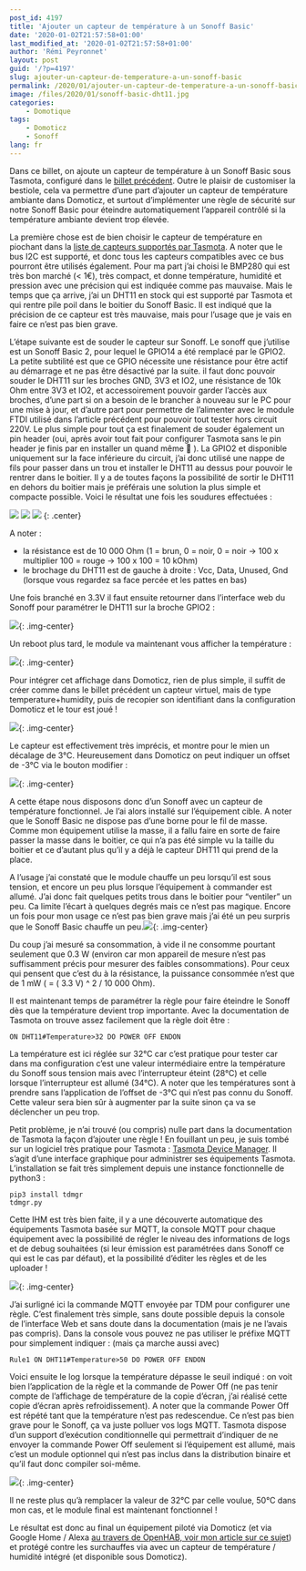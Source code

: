 ```yaml
---
post_id: 4197
title: 'Ajouter un capteur de température à un Sonoff Basic'
date: '2020-01-02T21:57:58+01:00'
last_modified_at: '2020-01-02T21:57:58+01:00'
author: 'Rémi Peyronnet'
layout: post
guid: '/?p=4197'
slug: ajouter-un-capteur-de-temperature-a-un-sonoff-basic
permalink: /2020/01/ajouter-un-capteur-de-temperature-a-un-sonoff-basic/
image: /files/2020/01/sonoff-basic-dht11.jpg
categories:
    - Domotique
tags:
    - Domoticz
    - Sonoff
lang: fr
---
```


Dans ce billet, on ajoute un capteur de température à un Sonoff Basic sous Tasmota, configuré dans le [billet précédent](/2019/12/sonoff-basic-sous-domoticz-avec-tasmota/). Outre le plaisir de customiser la bestiole, cela va permettre d’une part d’ajouter un capteur de température ambiante dans Domoticz, et surtout d’implémenter une règle de sécurité sur notre Sonoff Basic pour éteindre automatiquement l’appareil contrôlé si la température ambiante devient trop élevée.

La première chose est de bien choisir le capteur de température en piochant dans la [liste de capteurs supportés par Tasmota](https://tasmota.github.io/docs-7.1/#/Components). A noter que le bus I2C est supporté, et donc tous les capteurs compatibles avec ce bus pourront être utilisés également. Pour ma part j’ai choisi le BMP280 qui est très bon marché (&lt; 1€), très compact, et donne température, humidité et pression avec une précision qui est indiquée comme pas mauvaise. Mais le temps que ça arrive, j’ai un DHT11 en stock qui est supporté par Tasmota et qui rentre pile poil dans le boitier du Sonoff Basic. Il est indiqué que la précision de ce capteur est très mauvaise, mais pour l’usage que je vais en faire ce n’est pas bien grave.

L’étape suivante est de souder le capteur sur Sonoff. Le sonoff que j’utilise est un Sonoff Basic 2, pour lequel le GPIO14 a été remplacé par le GPIO2. La petite subtilité est que ce GPIO nécessite une résistance pour être actif au démarrage et ne pas être désactivé par la suite. il faut donc pouvoir souder le DHT11 sur les broches GND, 3V3 et IO2, une résistance de 10k Ohm entre 3V3 et IO2, et accessoirement pouvoir garder l’accès aux broches, d’une part si on a besoin de le brancher à nouveau sur le PC pour une mise à jour, et d’autre part pour permettre de l’alimenter avec le module FTDI utilisé dans l’article précédent pour pouvoir tout tester hors circuit 220V. Le plus simple pour tout ça est finalement de souder également un pin header (oui, après avoir tout fait pour configurer Tasmota sans le pin header je finis par en installer un quand même 🙂 ). La GPIO2 et disponible uniquement sur la face inférieure du circuit, j’ai donc utilisé une nappe de fils pour passer dans un trou et installer le DHT11 au dessus pour pouvoir le rentrer dans le boitier. Il y a de toutes façons la possibilité de sortir le DHT11 en dehors du boitier mais je préférais une solution la plus simple et compacte possible. Voici le résultat une fois les soudures effectuées :

![](/files/2020/01/20191230_200822-300x170.jpg) ![](/files/2020/01/20191230_201129-225x300.jpg) ![](/files/2020/01/20191230_201239-300x225.jpg)
{: .center}

A noter :

- la résistance est de 10 000 Ohm (1 = brun, 0 = noir, 0 = noir -&gt; 100 x multiplier 100 = rouge -&gt; 100 x 100 = 10 kOhm)
- le brochage du DHT11 est de gauche à droite : Vcc, Data, Unused, Gnd (lorsque vous regardez sa face percée et les pattes en bas)

Une fois branché en 3.3V il faut ensuite retourner dans l’interface web du Sonoff pour paramétrer le DHT11 sur la broche GPIO2 :

![](/files/2020/01/Sonoff-DHT11-conf-300x254.jpg){: .img-center}

Un reboot plus tard, le module va maintenant vous afficher la température :

![](/files/2020/01/Sonoff-DHT11-display-300x194.jpg){: .img-center}

Pour intégrer cet affichage dans Domoticz, rien de plus simple, il suffit de créer comme dans le billet précédent un capteur virtuel, mais de type temperature+humidity, puis de recopier son identifiant dans la configuration Domoticz et le tour est joué !

![](/files/2020/01/Sonoff-DHT11-domoticz-300x168.jpg){: .img-center}

Le capteur est effectivement très imprécis, et montre pour le mien un décalage de 3°C. Heureusement dans Domoticz on peut indiquer un offset de -3°C via le bouton modifier :

![](/files/2020/01/Sonoff-DHT11-domoticz-2-300x97.jpg){: .img-center}

A cette étape nous disposons donc d’un Sonoff avec un capteur de température fonctionnel. Je l’ai alors installé sur l’équipement cible. A noter que le Sonoff Basic ne dispose pas d’une borne pour le fil de masse. Comme mon équipement utilise la masse, il a fallu faire en sorte de faire passer la masse dans le boitier, ce qui n’a pas été simple vu la taille du boitier et ce d’autant plus qu’il y a déjà le capteur DHT11 qui prend de la place.

A l’usage j’ai constaté que le module chauffe un peu lorsqu’il est sous tension, et encore un peu plus lorsque l’équipement à commander est allumé. J’ai donc fait quelques petits trous dans le boitier pour “ventiler” un peu. Ca limite l’écart à quelques degrés mais ce n’est pas magique. Encore un fois pour mon usage ce n’est pas bien grave mais j’ai été un peu surpris que le Sonoff Basic chauffe un peu.![](/files/2020/01/20191231_161413-300x98.jpg){: .img-center}

Du coup j’ai mesuré sa consommation, à vide il ne consomme pourtant seulement que 0.3 W (environ car mon appareil de mesure n’est pas suffisamment précis pour mesurer des faibles consommations). Pour ceux qui pensent que c’est du à la résistance, la puissance consommée n’est que de 1 mW ( = ( 3.3 V) ^ 2 / 10 000 Ohm).

Il est maintenant temps de paramétrer la règle pour faire éteindre le Sonoff dès que la température devient trop importante. Avec la documentation de Tasmota on trouve assez facilement que la règle doit être :

```
ON DHT11#Temperature>32 DO POWER OFF ENDON
```

La température est ici réglée sur 32°C car c’est pratique pour tester car dans ma configuration c’est une valeur intermédiaire entre la température du Sonoff sous tension mais avec l’interrupteur éteint (28°C) et celle lorsque l’interrupteur est allumé (34°C). A noter que les températures sont à prendre sans l’application de l’offset de -3°C qui n’est pas connu du Sonoff. Cette valeur sera bien sûr à augmenter par la suite sinon ça va se déclencher un peu trop.

Petit problème, je n’ai trouvé (ou compris) nulle part dans la documentation de Tasmota la façon d’ajouter une règle ! En fouillant un peu, je suis tombé sur un logiciel très pratique pour Tasmota : [Tasmota Device Manager](https://github.com/jziolkowski/tdm). Il s’agit d’une interface graphique pour administrer ses équipements Tasmota. L’installation se fait très simplement depuis une instance fonctionnelle de python3 :

```
pip3 install tdmgr
tdmgr.py
```

Cette IHM est très bien faite, il y a une découverte automatique des équipements Tasmota basée sur MQTT, la console MQTT pour chaque équipement avec la possibilité de régler le niveau des informations de logs et de debug souhaitées (si leur émission est paramétrées dans Sonoff ce qui est le cas par défaut), et la possibilité d’éditer les règles et de les uploader !

![](/files/2020/01/Sonoff-DHT11-tdm0.jpg){: .img-center}

J’ai surligné ici la commande MQTT envoyée par TDM pour configurer une règle. C’est finalement très simple, sans doute possible depuis la console de l’interface Web et sans doute dans la documentation (mais je ne l’avais pas compris). Dans la console vous pouvez ne pas utiliser le préfixe MQTT pour simplement indiquer : (mais ça marche aussi avec)

```
Rule1 ON DHT11#Temperature>50 DO POWER OFF ENDON
```

Voici ensuite le log lorsque la température dépasse le seuil indiqué : on voit bien l’application de la règle et la commande de Power Off (ne pas tenir compte de l’affichage de température de la copie d’écran, j’ai réalisé cette copie d’écran après refroidissement). A noter que la commande Power Off est répété tant que la température n’est pas redescendue. Ce n’est pas bien grave pour le Sonoff, ça va juste polluer vos logs MQTT. Tasmota dispose d’un support d’exécution conditionnelle qui permettrait d’indiquer de ne envoyer la commande Power Off seulement si l’équipement est allumé, mais c’est un module optionnel qui n’est pas inclus dans la distribution binaire et qu’il faut donc compiler soi-même.

![](/files/2020/01/Sonoff-DHT11-tdm1.jpg){: .img-center}

Il ne reste plus qu’à remplacer la valeur de 32°C par celle voulue, 50°C dans mon cas, et le module final est maintenant fonctionnel !

Le résultat est donc au final un équipement piloté via Domoticz (et via Google Home / Alexa [au travers de OpenHAB, voir mon article sur ce sujet](/2019/03/domotique-avec-google-home/)) et protégé contre les surchauffes via avec un capteur de température / humidité intégré (et disponible sous Domoticz).